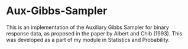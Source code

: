 # Aux-Gibbs-Sampler
This is an implementation of the Auxiliary Gibbs Sampler for binary response data, as proposed in the paper by Albert and Chib (1993). This was developed as a part of my module in Statistics and Probability.
